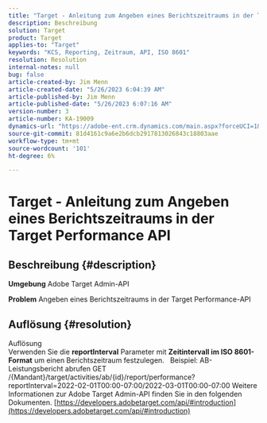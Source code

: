 ```yaml
---
title: "Target - Anleitung zum Angeben eines Berichtszeitraums in der Target Performance API"
description: Beschreibung
solution: Target
product: Target
applies-to: "Target"
keywords: "KCS, Reporting, Zeitraum, API, ISO 8601"
resolution: Resolution
internal-notes: null
bug: false
article-created-by: Jim Menn
article-created-date: "5/26/2023 6:04:39 AM"
article-published-by: Jim Menn
article-published-date: "5/26/2023 6:07:16 AM"
version-number: 3
article-number: KA-19009
dynamics-url: "https://adobe-ent.crm.dynamics.com/main.aspx?forceUCI=1&pagetype=entityrecord&etn=knowledgearticle&id=89dce930-8bfb-ed11-8849-6045bd006295"
source-git-commit: 81d4161c9a6e2b6dcb2917813026843c18803aae
workflow-type: tm+mt
source-wordcount: '101'
ht-degree: 6%

---
```


# Target - Anleitung zum Angeben eines Berichtszeitraums in der Target Performance API

## Beschreibung {#description}


<b>Umgebung</b>
Adobe Target Admin-API

<b>Problem</b>
Angeben eines Berichtszeitraums in der Target Performance-API


## Auflösung {#resolution}

Auflösung<br>
Verwenden Sie die <b>reportInterval</b> Parameter mit <b>Zeitintervall im ISO 8601-Format</b> um einen Berichtszeitraum festzulegen.
 
Beispiel: AB-Leistungsbericht abrufen GET /{Mandant}/target/activities/ab/{id}/report/performance?reportInterval=2022-02-01T00:00-07:00/2022-03-01T00:00-07:00 Weitere Informationen zur Adobe Target Admin-API finden Sie in den folgenden Dokumenten.
[https://developers.adobetarget.com/api/#introduction](https://developers.adobetarget.com/api/#introduction)
